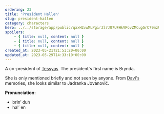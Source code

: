 ```yaml
---
ordering: 23
title: 'President Hallen'
slug: president-hallen
category: characters
hero: ../../storage/app/public/qaxH2vwMLPgirZl7J07UFHkVPovZMCugGrC79mz9.jpg
spoilers:
    - { title: null, content: null }
    - { title: null, content: null }
    - { title: null, content: null }
created_at: 2023-05-21T21:51:20+00:00
updated_at: 2023-05-29T14:33:10+00:00
---
```

A co-president of [Tessyas](/category/planets-cities/tessyas). The president's first name is Brynda.

She is only mentioned briefly and not seen by anyone. From [Davi's](/category/characters/davi) memories, she looks similar to Jadranka Jovanović.

**Pronunciation:**
- brin’ duh
- hal’ en